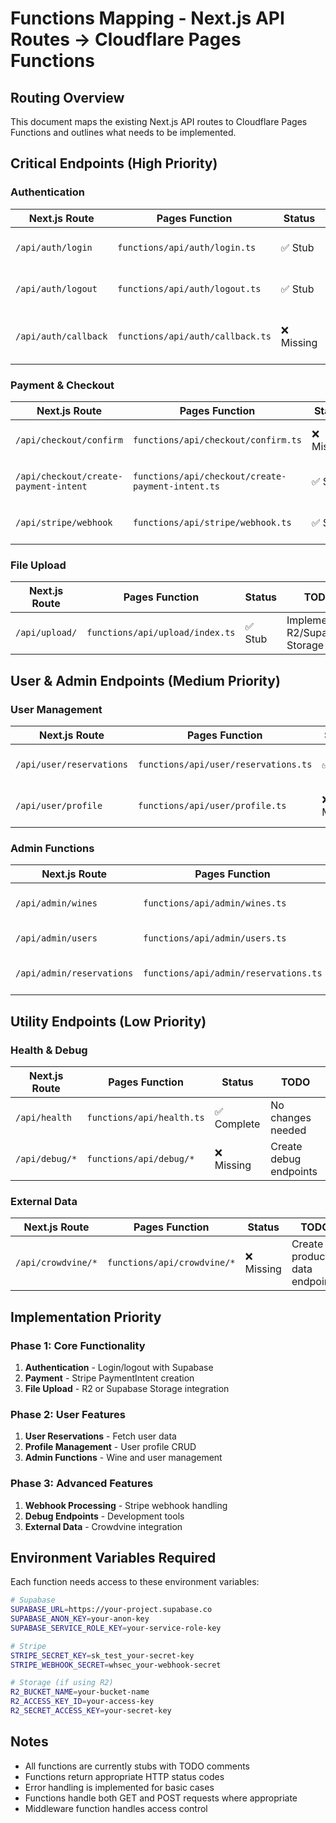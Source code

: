 # Functions Mapping - Next.js API Routes → Cloudflare Pages Functions

## Routing Overview

This document maps the existing Next.js API routes to Cloudflare Pages Functions and outlines what needs to be implemented.

## Critical Endpoints (High Priority)

### Authentication
| Next.js Route | Pages Function | Status | TODO |
|---------------|----------------|--------|------|
| `/api/auth/login` | `functions/api/auth/login.ts` | ✅ Stub | Implement Supabase auth |
| `/api/auth/logout` | `functions/api/auth/logout.ts` | ✅ Stub | Implement session cleanup |
| `/api/auth/callback` | `functions/api/auth/callback.ts` | ❌ Missing | Create OAuth callback handler |

### Payment & Checkout
| Next.js Route | Pages Function | Status | TODO |
|---------------|----------------|--------|------|
| `/api/checkout/confirm` | `functions/api/checkout/confirm.ts` | ❌ Missing | Create payment confirmation |
| `/api/checkout/create-payment-intent` | `functions/api/checkout/create-payment-intent.ts` | ✅ Stub | Implement Stripe PaymentIntent |
| `/api/stripe/webhook` | `functions/api/stripe/webhook.ts` | ✅ Stub | Implement webhook verification |

### File Upload
| Next.js Route | Pages Function | Status | TODO |
|---------------|----------------|--------|------|
| `/api/upload/` | `functions/api/upload/index.ts` | ✅ Stub | Implement R2/Supabase Storage |

## User & Admin Endpoints (Medium Priority)

### User Management
| Next.js Route | Pages Function | Status | TODO |
|---------------|----------------|--------|------|
| `/api/user/reservations` | `functions/api/user/reservations.ts` | ✅ Stub | Implement Supabase query |
| `/api/user/profile` | `functions/api/user/profile.ts` | ❌ Missing | Create profile management |

### Admin Functions
| Next.js Route | Pages Function | Status | TODO |
|---------------|----------------|--------|------|
| `/api/admin/wines` | `functions/api/admin/wines.ts` | ✅ Stub | Implement CRUD operations |
| `/api/admin/users` | `functions/api/admin/users.ts` | ❌ Missing | Create user management |
| `/api/admin/reservations` | `functions/api/admin/reservations.ts` | ❌ Missing | Create reservation management |

## Utility Endpoints (Low Priority)

### Health & Debug
| Next.js Route | Pages Function | Status | TODO |
|---------------|----------------|--------|------|
| `/api/health` | `functions/api/health.ts` | ✅ Complete | No changes needed |
| `/api/debug/*` | `functions/api/debug/*` | ❌ Missing | Create debug endpoints |

### External Data
| Next.js Route | Pages Function | Status | TODO |
|---------------|----------------|--------|------|
| `/api/crowdvine/*` | `functions/api/crowdvine/*` | ❌ Missing | Create product data endpoints |

## Implementation Priority

### Phase 1: Core Functionality
1. **Authentication** - Login/logout with Supabase
2. **Payment** - Stripe PaymentIntent creation
3. **File Upload** - R2 or Supabase Storage integration

### Phase 2: User Features
1. **User Reservations** - Fetch user data
2. **Profile Management** - User profile CRUD
3. **Admin Functions** - Wine and user management

### Phase 3: Advanced Features
1. **Webhook Processing** - Stripe webhook handling
2. **Debug Endpoints** - Development tools
3. **External Data** - Crowdvine integration

## Environment Variables Required

Each function needs access to these environment variables:

```bash
# Supabase
SUPABASE_URL=https://your-project.supabase.co
SUPABASE_ANON_KEY=your-anon-key
SUPABASE_SERVICE_ROLE_KEY=your-service-role-key

# Stripe
STRIPE_SECRET_KEY=sk_test_your-secret-key
STRIPE_WEBHOOK_SECRET=whsec_your-webhook-secret

# Storage (if using R2)
R2_BUCKET_NAME=your-bucket-name
R2_ACCESS_KEY_ID=your-access-key
R2_SECRET_ACCESS_KEY=your-secret-key
```

## Notes

- All functions are currently stubs with TODO comments
- Functions return appropriate HTTP status codes
- Error handling is implemented for basic cases
- Functions handle both GET and POST requests where appropriate
- Middleware function handles access control
